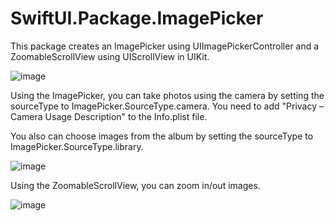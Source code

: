 # SwiftUI.Package.ImagePicker

This package creates an ImagePicker using UIImagePickerController and a ZoomableScrollView using UIScrollView in UIKit.

![image](https://user-images.githubusercontent.com/15805568/138400901-ef5a80c7-b23a-46d7-94a3-7bb90371fce6.png)

Using the ImagePicker, you can take photos using the camera by setting the sourceType to ImagePicker.SourceType.camera. You need to add "Privacy – Camera Usage Description" to the Info.plist file.

You also can choose images from the album by setting the sourceType to ImagePicker.SourceType.library.

![image](https://user-images.githubusercontent.com/15805568/138401327-5cb1ae03-de9e-4ad9-8f51-60fdb40f62be.png)

Using the ZoomableScrollView, you can zoom in/out images.

![image](https://user-images.githubusercontent.com/15805568/138401470-b51d5751-8ee0-4d31-a6a8-47bc771af433.png)
